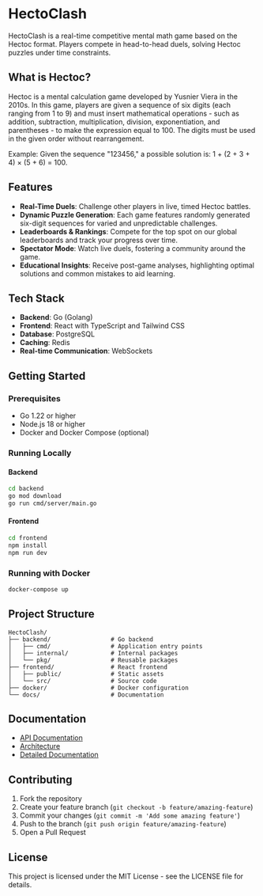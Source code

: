 # HectoClash

HectoClash is a real-time competitive mental math game based on the Hectoc format. Players compete in head-to-head duels, solving Hectoc puzzles under time constraints.

## What is Hectoc?

Hectoc is a mental calculation game developed by Yusnier Viera in the 2010s. In this game, players are given a sequence of six digits (each ranging from 1 to 9) and must insert mathematical operations - such as addition, subtraction, multiplication, division, exponentiation, and parentheses - to make the expression equal to 100. The digits must be used in the given order without rearrangement.

Example: Given the sequence "123456," a possible solution is: 1 + (2 + 3 + 4) × (5 + 6) = 100.

## Features

- **Real-Time Duels**: Challenge other players in live, timed Hectoc battles.
- **Dynamic Puzzle Generation**: Each game features randomly generated six-digit sequences for varied and unpredictable challenges.
- **Leaderboards & Rankings**: Compete for the top spot on our global leaderboards and track your progress over time.
- **Spectator Mode**: Watch live duels, fostering a community around the game.
- **Educational Insights**: Receive post-game analyses, highlighting optimal solutions and common mistakes to aid learning.

## Tech Stack

- **Backend**: Go (Golang)
- **Frontend**: React with TypeScript and Tailwind CSS
- **Database**: PostgreSQL
- **Caching**: Redis
- **Real-time Communication**: WebSockets

## Getting Started

### Prerequisites

- Go 1.22 or higher
- Node.js 18 or higher
- Docker and Docker Compose (optional)

### Running Locally

#### Backend

```bash
cd backend
go mod download
go run cmd/server/main.go
```

#### Frontend

```bash
cd frontend
npm install
npm run dev
```

### Running with Docker

```bash
docker-compose up
```

## Project Structure

```
HectoClash/
├── backend/                 # Go backend
│   ├── cmd/                 # Application entry points
│   ├── internal/            # Internal packages
│   └── pkg/                 # Reusable packages
├── frontend/                # React frontend
│   ├── public/              # Static assets
│   └── src/                 # Source code
├── docker/                  # Docker configuration
└── docs/                    # Documentation
```

## Documentation

- [API Documentation](docs/API.md)
- [Architecture](docs/ARCHITECTURE.md)
- [Detailed Documentation](docs/README.md)

## Contributing

1. Fork the repository
2. Create your feature branch (`git checkout -b feature/amazing-feature`)
3. Commit your changes (`git commit -m 'Add some amazing feature'`)
4. Push to the branch (`git push origin feature/amazing-feature`)
5. Open a Pull Request

## License

This project is licensed under the MIT License - see the LICENSE file for details.
